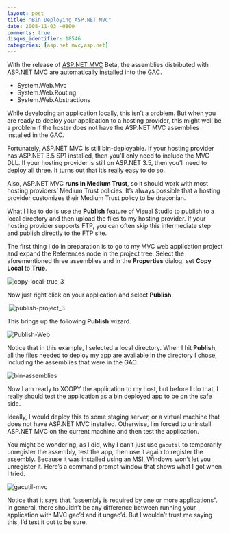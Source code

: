 ```yaml
---
layout: post
title: "Bin Deploying ASP.NET MVC"
date: 2008-11-03 -0800
comments: true
disqus_identifier: 18546
categories: [asp.net mvc,asp.net]
---
```

With the release of [ASP.NET
MVC](http://asp.net/mvc "ASP.NET MVC Website") Beta, the assemblies
distributed with ASP.NET MVC are automatically installed into the GAC.

-   System.Web.Mvc
-   System.Web.Routing
-   System.Web.Abstractions

While developing an application locally, this isn’t a problem. But when
you are ready to deploy your application to a hosting provider, this
might well be a problem if the hoster does not have the ASP.NET MVC
assemblies installed in the GAC.

Fortunately, ASP.NET MVC is still bin-deployable. If your hosting
provider has ASP.NET 3.5 SP1 installed, then you’ll only need to include
the MVC DLL. If your hosting provider is still on ASP.NET 3.5, then
you’ll need to deploy all three. It turns out that it’s really easy to
do so.

Also, ASP.NET MVC **runs in Medium Trust**, so it should work with most
hosting providers’ Medium Trust policies. It’s always possible that a
hosting provider customizes their Medium Trust policy to be draconian.

What I like to do is use the **Publish** feature of Visual Studio to
publish to a local directory and then upload the files to my hosting
provider. If your hosting provider supports FTP, you can often skip this
intermediate step and publish directly to the FTP site.

The first thing I do in preparation is to go to my MVC web application
project and expand the References node in the project tree. Select the
aforementioned three assemblies and in the **Properties** dialog, set
**Copy Local** to **True**.

![copy-local-true\_3](http://haacked.com/images/haacked_com/WindowsLiveWriter/BinDeployingASP.NETMVC_F744/copy-local-true_3_3.png "copy-local-true_3") 

Now just right click on your application and select **Publish**.

 ![publish-project\_3](http://haacked.com/images/haacked_com/WindowsLiveWriter/BinDeployingASP.NETMVC_F744/publish-project_3_3.png "publish-project_3")

This brings up the following **Publish** wizard.

![Publish-Web](http://haacked.com/images/haacked_com/WindowsLiveWriter/BinDeployingASP.NETMVC_F744/Publish-Web_3.png "Publish-Web")

Notice that in this example, I selected a local directory. When I hit
**Publish**, all the files needed to deploy my app are available in the
directory I chose, including the assemblies that were in the GAC.

![bin-assemblies](http://haacked.com/images/haacked_com/WindowsLiveWriter/BinDeployingASP.NETMVC_F744/bin-assemblies_3.png "bin-assemblies")

Now I am ready to XCOPY the application to my host, but before I do
that, I really should test the application as a bin deployed app to be
on the safe side.

Ideally, I would deploy this to some staging server, or a virtual
machine that does not have ASP.NET MVC installed. Otherwise, I’m forced
to uninstall ASP.NET MVC on the current machine and then test the
application.

You might be wondering, as I did, why I can’t just use `gacutil` to
temporarily unregister the assembly, test the app, then use it again to
register the assembly. Because it was installed using an MSI, Windows
won’t let you unregister it. Here’s a command prompt window that shows
what I got when I tried.

![gacutil-mvc](http://haacked.com/images/haacked_com/WindowsLiveWriter/BinDeployingASP.NETMVC_F744/gacutil-mvc_3.png "gacutil-mvc")

Notice that it says that “assembly is required by one or more
applications”. In general, there shouldn’t be any difference between
running your application with MVC gac’d and it ungac’d. But I wouldn’t
trust me saying this, I’d test it out to be sure.

